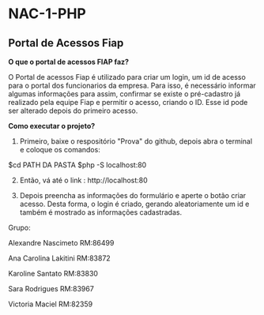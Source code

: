 # NAC-1-PHP
## **Portal de Acessos Fiap**




**O que o portal de acessos FIAP faz?**

O Portal de acessos Fiap é utilizado para criar um login, um id de acesso para o portal dos funcionarios da empresa. Para isso, é necessário informar algumas informações para assim, confirmar se existe o pré-cadastro já realizado pela equipe Fiap e permitir o acesso, criando o ID.  Esse id pode ser alterado depois do primeiro acesso. 


**Como executar o projeto?**

1. Primeiro, baixe o respositório "Prova" do github, depois abra o terminal e coloque os comandos:

$cd PATH DA PASTA
$php -S localhost:80

2. Então, vá até o link : http://localhost:80 

3. Depois preencha as informações do formulário e aperte o botão criar acesso. Desta forma, o login é criado, gerando aleatoriamente um id e também é mostrado as informações cadastradas. 







Grupo:

Alexandre Nascimeto RM:86499     

Ana Carolina Lakitini RM:83872

Karoline Santato RM:83830

Sara Rodrigues RM:83967

Victoria Maciel RM:82359



